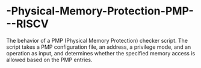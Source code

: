 # -Physical-Memory-Protection-PMP---RISCV
 The behavior of a PMP (Physical Memory Protection) checker script. The script takes a PMP configuration file, an address, a privilege mode, and an operation as input, and determines whether the specified memory access is allowed based on the PMP entries.
